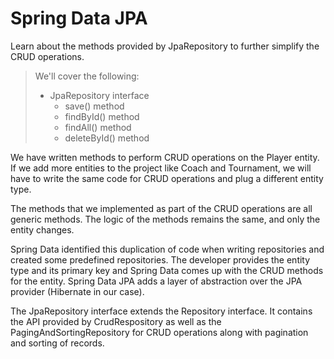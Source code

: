 # Spring Data JPA

Learn about the methods provided by JpaRepository to further simplify the CRUD operations.

> We'll cover the following:
>
> - JpaRepository interface
>   - save() method
>   - findById() method
>   - findAll() method
>   - deleteById() method

We have written methods to perform CRUD operations on the Player entity. If we add more entities to the project like Coach and Tournament, we will have to write the same code for CRUD operations and plug a different entity type.

The methods that we implemented as part of the CRUD operations are all generic methods. The logic of the methods remains the same, and only the entity changes.

Spring Data identified this duplication of code when writing repositories and created some predefined repositories. The developer provides the entity type and its primary key and Spring Data comes up with the CRUD methods for the entity. Spring Data JPA adds a layer of abstraction over the JPA provider (Hibernate in our case).

The JpaRepository interface extends the Repository interface. It contains the API provided by CrudRespository as well as the PagingAndSortingRepository for CRUD operations along with pagination and sorting of records.
